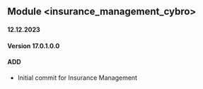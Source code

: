 ## Module <insurance_management_cybro>

#### 12.12.2023
#### Version 17.0.1.0.0
#### ADD
- Initial commit for Insurance Management
